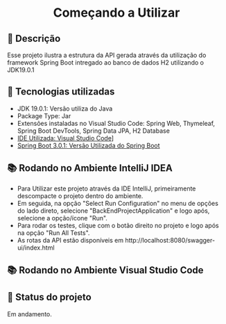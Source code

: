 <h1 align="center">Começando a Utilizar</h1>

## :memo: Descrição
Esse projeto ilustra a estrutura da API gerada através da utilização do framework Spring Boot intregado ao banco de dados H2  utilizando o JDK19.0.1


## :wrench: Tecnologias utilizadas
* JDK 19.0.1: Versão utiliza do Java
* Package Type: Jar
* Extensões instaladas no Visual Studio Code: Spring Web, Thymeleaf, Spring Boot DevTools, Spring Data JPA, H2 Database
* [IDE Utilizada: Visual Studio Code](https://code.visualstudio.com/)]
* [Spring Boot 3.0.1: Versão Utilizada do Spring Boot](https://spring.io/projects/spring-boot)


## :books: Rodando no Ambiente IntelliJ IDEA
* Para Utilizar este projeto através da IDE IntelliJ, primeiramente descompacte o projeto dentro do ambiente.
* Em seguida, na opção "Select Run Configuration" no menu de opções do lado direto, selecione "BackEndProjectApplication" e logo após, selecione a opção/ícone "Run".
* Para rodar os testes, clique com o botão direito no projeto e logo após na opção "Run All Tests".
* As rotas da API estão disponíveis em http://localhost:8080/swagger-ui/index.html


## :books: Rodando no Ambiente Visual Studio Code


## :dart: Status do projeto
Em andamento. 